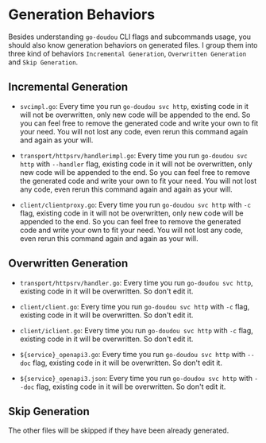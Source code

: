 # Generation Behaviors

Besides understanding `go-doudou` CLI flags and subcommands usage, you should also know generation behaviors on generated files. I group them into three kind of behaviors `Incremental Generation`, `Overwritten Generation` and `Skip Generation`.

## Incremental Generation

- `svcimpl.go`: Every time you run `go-doudou svc http`, existing code in it will not be overwritten, only new code will be appended to the end. So you can feel free to remove the generated code and write your own to fit your need. You will not lost any code, even rerun this command again and again as your will.

- `transport/httpsrv/handlerimpl.go`: Every time you run `go-doudou svc http` with `--handler` flag, existing code in it will not be overwritten, only new code will be appended to the end. So you can feel free to remove the generated code and write your own to fit your need. You will not lost any code, even rerun this command again and again as your will.

- `client/clientproxy.go`: Every time you run `go-doudou svc http` with `-c` flag, existing code in it will not be overwritten, only new code will be appended to the end. So you can feel free to remove the generated code and write your own to fit your need. You will not lost any code, even rerun this command again and again as your will.

## Overwritten Generation

- `transport/httpsrv/handler.go`: Every time you run `go-doudou svc http`, existing code in it will be overwritten. So don't edit it.

- `client/client.go`: Every time you run `go-doudou svc http` with `-c` flag, existing code in it will be overwritten. So don't edit it.

- `client/iclient.go`: Every time you run `go-doudou svc http` with `-c` flag, existing code in it will be overwritten. So don't edit it.

- `${service}_openapi3.go`: Every time you run `go-doudou svc http` with `--doc` flag, existing code in it will be overwritten. So don't edit it.

- `${service}_openapi3.json`: Every time you run `go-doudou svc http` with `--doc` flag, existing code in it will be overwritten. So don't edit it.

## Skip Generation

The other files will be skipped if they have been already generated.